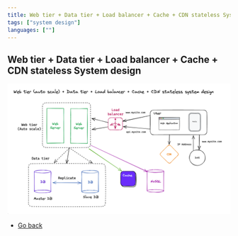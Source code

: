 ```yaml
---
title: Web tier + Data tier + Load balancer + Cache + CDN stateless System design
tags: ["system design"]
languages: [""]
---
```


## Web tier + Data tier + Load balancer + Cache + CDN stateless System design

![Web tier + Data tier + Load balancer + Cache + CDN stateless System design](https://raw.githubusercontent.com/AndersDeath/holy-theory/main/images/14-web-tier-data-tier-load-balancer-cache-cdn-stateless-system-design.png)

- [Go back](../readme.md)

